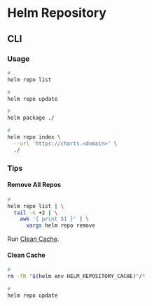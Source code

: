 # Helm Repository

## CLI

### Usage

```sh
#
helm repo list

#
helm repo update

#
helm package ./

#
helm repo index \
  --url 'https://charts.<domain>' \
  ./
```

### Tips

#### Remove All Repos

```sh
#
helm repo list | \
  tail -n +2 | \
    awk '{ print $1 }' | \
      xargs helm repo remove
```

Run [Clean Cache](#clean-cache).

#### Clean Cache

```sh
#
rm -fR "$(helm env HELM_REPOSITORY_CACHE)"/*

#
helm repo update
```

